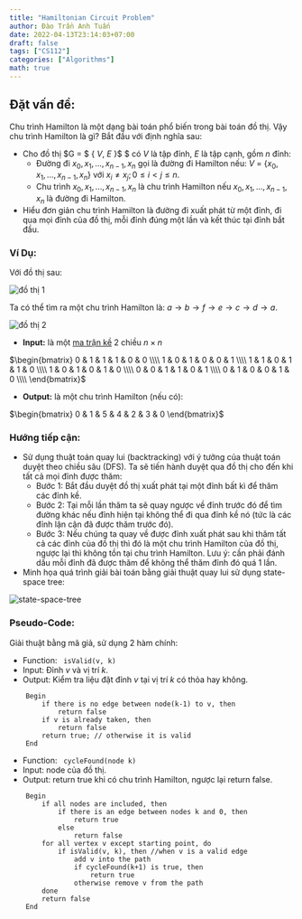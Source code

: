 ```yaml
---
title: "Hamiltonian Circuit Problem"
author: Đào Trần Anh Tuấn
date: 2022-04-13T23:14:03+07:00
draft: false
tags: ["CS112"]
categories: ["Algorithms"]
math: true
---
```

## Đặt vấn đề:

Chu trình Hamilton là một dạng bài toán phổ biến trong bài toán đồ thị. Vậy chu trình Hamilton là gì? Bắt đầu với định nghĩa sau:
- Cho đồ thị $G = $ { $V$, $E$ }$ $ có $V$ là tập đỉnh, $E$ là tập cạnh, gồm $n$ đỉnh:
    - Đường đi $x_0, x_1, ..., x_{n-1}, x_{n}$ gọi là đường đi Hamilton nếu: $V$ = {$x_0, x_1,...,x_{n-1}, x_n$} với $x_i \not = x_j; 0 \leq i < j \leq n.$
    - Chu trình $x_0, x_1,..., x_{n-1}, x_n$ là chu trình Hamilton nếu $x_0, x_1,..., x_{n-1}, x_n$ là đường đi Hamilton.
- Hiểu đơn giản chu trình Hamilton là đường đi xuất phát từ một đỉnh, đi qua mọi đỉnh của đồ thị, mỗi đỉnh đúng một lần và kết thúc tại đỉnh bắt đầu.

### Ví Dụ:
Với đồ thị sau:

![đồ thị 1](/images/CompletedSearch-Backtracking/HamiltonianCycle/dothihamilton1.png)

Ta có thể tìm ra một chu trình Hamilton là: $a \to b \to f \to e \to c \to d \to a.$

![đồ thị 2](/images/CompletedSearch-Backtracking/HamiltonianCycle/dothihamilton2.png)

- **Input:** là một [ma trận kề](https://vi.wikipedia.org/wiki/Ma_tr%E1%BA%ADn_k%E1%BB%81) 2 chiều $n \times n$

$\begin{bmatrix}
   0 & 1 & 1 & 1 & 0 & 0 \\\\
   1 & 0 & 1 & 0 & 0 & 1 \\\\
   1 & 1 & 0 & 1 & 1 & 0 \\\\
   1 & 0 & 1 & 0 & 1 & 0 \\\\
   0 & 0 & 1 & 1 & 0 & 1 \\\\
   0 & 1 & 0 & 0 & 1 & 0 \\\\
\end{bmatrix}$

- **Output:** là một chu trình Hamilton (nếu có):

$\begin{bmatrix}
   0 & 1 & 5 & 4 & 2 & 3 & 0
\end{bmatrix}$

### Hướng tiếp cận:
- Sử dụng thuật toán quay lui (backtracking) với ý tưởng của thuật toán duyệt theo chiều sâu (DFS). Ta sẽ tiến hành duyệt qua đồ thị cho đến khi tất cả mọi đỉnh được thăm:
    - Bước 1: Bắt đầu duyệt đồ thị xuất phát tại một đỉnh bất kì để thăm các đỉnh kề.
    - Bước 2: Tại mỗi lần thăm ta sẽ quay ngược về đỉnh trước đó để tìm đường khác nếu đỉnh hiện tại không thể đi qua đỉnh kề nó (tức là các đỉnh lận cận đã được thăm trước đó).
    - Bước 3: Nếu chúng ta quay về được đỉnh xuất phát sau khi thăm tất cả các đỉnh của đồ thị thì đó là một chu trình Hamilton của đồ thị, ngược lại thì không tồn tại chu trình Hamilton. Lưu ý: cần phải đánh dấu mỗi đỉnh đã được thăm để không thể thăm đỉnh đó quá 1 lần.
- Minh họa quá trình giải bài toán bằng giải thuật quay lui sử dụng state-space tree:

![state-space-tree](/images/CompletedSearch-Backtracking/HamiltonianCycle/state-space-tree.png)

### Pseudo-Code:

Giải thuật bằng mã giả, sử dụng 2 hàm chính:


- Function: ``` isValid(v, k)```
- Input: Đỉnh $v$ và vị trí $k$.
- Output: Kiểm tra liệu đặt đỉnh $v$ tại vị trí $k$ có thỏa hay không.

```
    Begin
        if there is no edge between node(k-1) to v, then
            return false
        if v is already taken, then
            return false
        return true; // otherwise it is valid
    End
```
- Function: ``` cycleFound(node k)```
- Input: node của đồ thị.
- Output: return true khi có chu trình Hamilton, ngược lại return false.

```
    Begin
        if all nodes are included, then
            if there is an edge between nodes k and 0, then
                return true
            else
                return false  
        for all vertex v except starting point, do
            if isValid(v, k), then //when v is a valid edge
                add v into the path
                if cycleFound(k+1) is true, then
                    return true
                otherwise remove v from the path
        done
        return false  
    End
```



